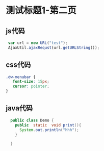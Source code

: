 # 测试标题1-第二页

## js代码

```javascript
 var url = new URL("test");
 AjaxUtil.ajaxRequst(url.getURLString());
```

## css代码
```css
.dw-menubar {
   font-size: 15px;
   cursor: pointer;
}
```

## java代码
```java
  public class Demo {
    public  static  void print(){
      System.out.println("hhh");
    }

  }
```


